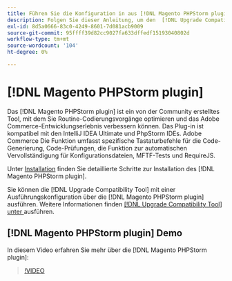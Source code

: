 ```yaml
---
title: Führen Sie die Konfiguration in aus [!DNL Magento PHPStorm plugin]
description: Folgen Sie dieser Anleitung, um den  [!DNL Upgrade Compatibility Tool] innerhalb des [!DNL Magento PHPStorm plugin] zu verwenden.
exl-id: 8d5a0666-83c0-4249-8601-7d081acb9009
source-git-commit: 95ffff39d82cc9027fa633dffedf15193040802d
workflow-type: tm+mt
source-wordcount: '104'
ht-degree: 0%

---
```


# [!DNL Magento PHPStorm plugin]

Das [!DNL Magento PHPStorm plugin] ist ein von der Community erstelltes Tool, mit dem Sie Routine-Codierungsvorgänge optimieren und das Adobe Commerce-Entwicklungserlebnis verbessern können. Das Plug-in ist kompatibel mit den IntelliJ IDEA Ultimate und PhpStorm IDEs. Adobe Commerce Die Funktion umfasst spezifische Tastaturbefehle für die Code-Generierung, Code-Prüfungen, die Funktion zur automatischen Vervollständigung für Konfigurationsdateien, MFTF-Tests und RequireJS.

Unter [Installation](https://developer.adobe.com/commerce/php/best-practices/phpstorm/install/) finden Sie detaillierte Schritte zur Installation des [!DNL Magento PHPStorm plugin].

Sie können die [!DNL Upgrade Compatibility Tool] mit einer Ausführungskonfiguration über die [!DNL Magento PHPStorm plugin] ausführen. Weitere Informationen finden [[!DNL Upgrade Compatibility Tool]  unter ](https://developer.adobe.com/commerce/php/best-practices/phpstorm/run-configuration/) ausführen.

## [!DNL Magento PHPStorm plugin] Demo

In diesem Video erfahren Sie mehr über die [!DNL Magento PHPStorm plugin]:

>[!VIDEO](https://video.tv.adobe.com/v/3409512?quality=12&captions=ger)
